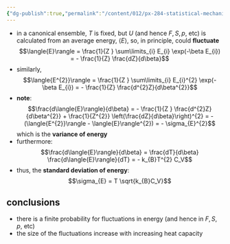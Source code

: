 ```yaml
---
{"dg-publish":true,"permalink":"/content/012/px-284-statistical-mechanics/g-fluctuations/px-284-g1-energy-deviation/","created":"2024-12-05T15:43:28.701+00:00","updated":"2024-12-05T15:54:44.364+00:00"}
---
```


- in a canonical ensemble, $T$ is fixed, but $U$ (and hence $F, S, p$, etc) is calculated from an average energy, $\langle{E}\rangle$, so, in principle, could **fluctuate**
$$\langle{E}\rangle = \frac{1}{Z } \sum\limits_{i} E_{i} \exp(-\beta E_{i}) = - \frac{1}{Z} \frac{dZ}{d\beta}$$
- similarly, 
$$\langle{E^{2}}\rangle = \frac{1}{Z } \sum\limits_{i} E_{i}^{2} \exp(-\beta E_{i}) = - \frac{1}{Z} \frac{d^{2}Z}{d\beta^{2}}$$
- **note**: 
$$\frac{d\langle{E}\rangle}{d\beta} = - \frac{1}{Z } \frac{d^{2}Z}{d\beta^{2}} + \frac{1}{Z^{2}} \left(\frac{dZ}{d\beta}\right)^{2} = - (\langle{E^{2}}\rangle - \langle{E}\rangle^{2}) = - \sigma_{E}^{2}$$
	which is the **variance of energy**
- furthermore:
$$\frac{d\langle{E}\rangle}{d\beta} = \frac{dT}{d\beta} \frac{d\langle{E}\rangle}{dT} = - k_{B}T^{2} C_V$$
- thus, the **standard deviation of energy**:
$$\sigma_{E} = T \sqrt{k_{B}C_V}$$
## conclusions
- there is a finite probability for fluctuations in energy (and hence in $F, S, p,$ etc)
- the size of the fluctuations increase with increasing heat capacity